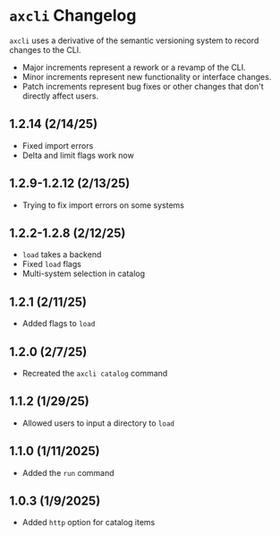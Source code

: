 # `axcli` Changelog
`axcli` uses a derivative of the semantic versioning system to record changes to the CLI.

- Major increments represent a rework or a revamp of the CLI.
- Minor increments represent new functionality or interface changes.
- Patch increments represent bug fixes or other changes that don't directly affect users.
## 1.2.14 (2/14/25)
- Fixed import errors
- Delta and limit flags work now
## 1.2.9-1.2.12 (2/13/25)
- Trying to fix import errors on some systems
## 1.2.2-1.2.8 (2/12/25)
- `load` takes a backend
- Fixed `load` flags
- Multi-system selection in catalog
## 1.2.1 (2/11/25)
- Added flags to `load`
## 1.2.0 (2/7/25)
- Recreated the `axcli catalog` command
## 1.1.2 (1/29/25)
- Allowed users to input a directory to `load`
## 1.1.0 (1/11/2025)
- Added the `run` command
## 1.0.3 (1/9/2025)
- Added `http` option for catalog items